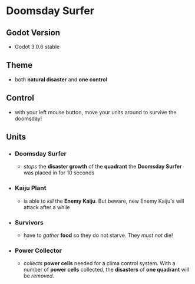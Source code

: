 # Doomsday Surfer

## Godot Version

- Godot 3.0.6 stable

## Theme

- both **natural disaster** and **one control**

## Control
- with your left mouse button, move your units around to survive the doomsday!

## Units
- ### Doomsday Surfer

    - *stops* the **disaster growth** of the **quadrant** the **Doomsday Surfer** was placed in for 10 seconds

- ### Kaiju Plant

    - is able to *kill* the **Enemy Kaiju**. But beware, new Enemy Kaiju's will attack after a while

- ### Survivors

    - have to *gather* **food** so they do not starve. They *must not* die!

- ### Power Collector

    - *collects* **power cells** needed for a clima control system. With a number of **power cells** collected, the **disasters** of **one quadrant** will be *removed*.